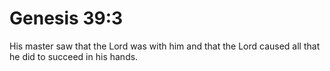 # Genesis 39:3

His master saw that the Lord was with him and that the Lord caused all that he did to succeed in his hands.
